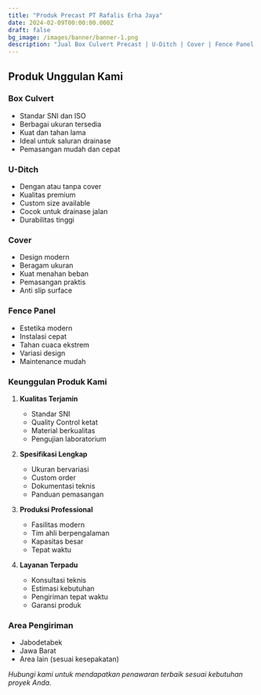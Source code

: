 ```yaml
---
title: "Produk Precast PT Rafalis Erha Jaya"
date: 2024-02-09T00:00:00.000Z
draft: false
bg_image: /images/banner/banner-1.png
description: "Jual Box Culvert Precast | U-Ditch | Cover | Fence Panel - PT Rafalis Erha Jaya. ✓ Standar SNI ✓ Custom Size ✓ Harga Pabrik ✓ Kualitas Terjamin ✓ Pengiriman Cepat. Hubungi: 081294212524"
---
```


## Produk Unggulan Kami

### Box Culvert
* Standar SNI dan ISO
* Berbagai ukuran tersedia
* Kuat dan tahan lama
* Ideal untuk saluran drainase
* Pemasangan mudah dan cepat

### U-Ditch
* Dengan atau tanpa cover
* Kualitas premium
* Custom size available
* Cocok untuk drainase jalan
* Durabilitas tinggi

### Cover
* Design modern
* Beragam ukuran
* Kuat menahan beban
* Pemasangan praktis
* Anti slip surface

### Fence Panel
* Estetika modern
* Instalasi cepat
* Tahan cuaca ekstrem
* Variasi design
* Maintenance mudah

### Keunggulan Produk Kami

1. **Kualitas Terjamin**
   * Standar SNI
   * Quality Control ketat
   * Material berkualitas
   * Pengujian laboratorium

2. **Spesifikasi Lengkap**
   * Ukuran bervariasi
   * Custom order
   * Dokumentasi teknis
   * Panduan pemasangan

3. **Produksi Professional**
   * Fasilitas modern
   * Tim ahli berpengalaman
   * Kapasitas besar
   * Tepat waktu

4. **Layanan Terpadu**
   * Konsultasi teknis
   * Estimasi kebutuhan
   * Pengiriman tepat waktu
   * Garansi produk

### Area Pengiriman
* Jabodetabek
* Jawa Barat
* Area lain (sesuai kesepakatan)

*Hubungi kami untuk mendapatkan penawaran terbaik sesuai kebutuhan proyek Anda.*

